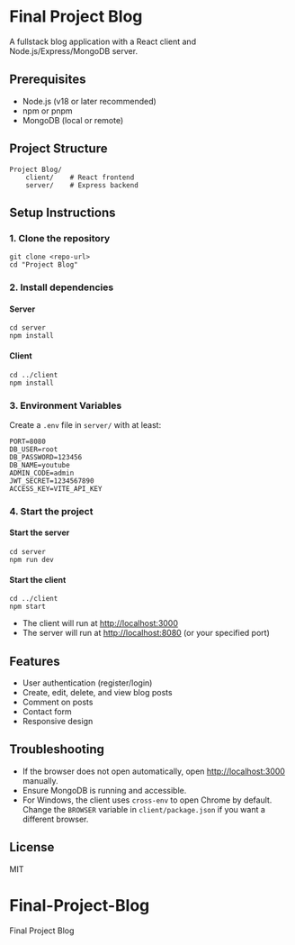 # Final Project Blog

A fullstack blog application with a React client and Node.js/Express/MongoDB server.

## Prerequisites
- Node.js (v18 or later recommended)
- npm or pnpm
- MongoDB (local or remote)

## Project Structure
```
Project Blog/
	client/    # React frontend
	server/    # Express backend
```

## Setup Instructions

### 1. Clone the repository
```
git clone <repo-url>
cd "Project Blog"
```

### 2. Install dependencies
#### Server
```
cd server
npm install
```
#### Client
```
cd ../client
npm install
```

### 3. Environment Variables
Create a `.env` file in `server/` with at least:
```
PORT=8080
DB_USER=root
DB_PASSWORD=123456
DB_NAME=youtube
ADMIN_CODE=admin
JWT_SECRET=1234567890
ACCESS_KEY=VITE_API_KEY
```

### 4. Start the project
#### Start the server
```
cd server
npm run dev
```
#### Start the client
```
cd ../client
npm start
```

- The client will run at [http://localhost:3000](http://localhost:3000)
- The server will run at [http://localhost:8080](http://localhost:8080) (or your specified port)

## Features
- User authentication (register/login)
- Create, edit, delete, and view blog posts
- Comment on posts
- Contact form
- Responsive design

## Troubleshooting
- If the browser does not open automatically, open [http://localhost:3000](http://localhost:3000) manually.
- Ensure MongoDB is running and accessible.
- For Windows, the client uses `cross-env` to open Chrome by default. Change the `BROWSER` variable in `client/package.json` if you want a different browser.

## License
MIT
# Final-Project-Blog
Final Project Blog
